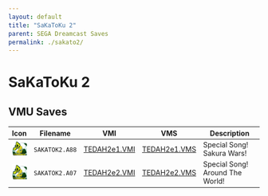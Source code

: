 ```yaml
---
layout: default
title: "SaKaToKu 2"
parent: SEGA Dreamcast Saves
permalink: ./sakato2/
---
```

# SaKaToKu 2

## VMU Saves

| Icon | Filename | VMI | VMS | Description |
|------|----------|-----|-----|-------------|
| ![SaKaToKu 2](../icons/SAKATOK2.A88.GIF) | `SAKATOK2.A88` | [TEDAH2e1.VMI](TEDAH2e1.VMI) | [TEDAH2e1.VMS](TEDAH2e1.VMS) | Special Song! Sakura Wars! |
| ![SaKaToKu 2](../icons/SAKATOK2.A07.GIF) | `SAKATOK2.A07` | [TEDAH2e2.VMI](TEDAH2e2.VMI) | [TEDAH2e2.VMS](TEDAH2e2.VMS) | Special Song! Around The World! |
